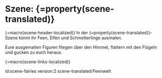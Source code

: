 # Szene: {=property(scene-translated)}

{=macro(scene-header-localized)}
In der {=property(scene-translated)}-Szene könnt ihr Feen, Elfen und Schmetterlinge ausmalen.

Eure ausgemalten Figuren fliegen über den Himmel, flattern mit den Flügeln und gucken zu euch heraus.

{=macro(scene-links-localized)}


id:scene-fairies
version:2
scene-translated:Feenwelt

